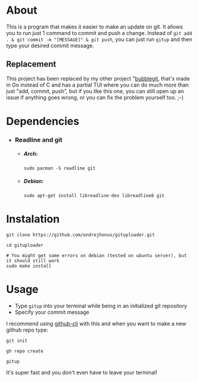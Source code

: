 # About
This is a program that makes it easier to make an update on git.
It allows you to run just 1 command to commit and push a change. 
Instead of ```git add . & git commit -m "[MESSAGE]" & git push```, 
you can just run ```gitup``` and then type your desired commit message.

## Replacement
This project has been replaced by my other project "[bubblegit](https://github.com/ondrejhonus/bubblegit), that's made in Go instead of C and has a partial TUI where you can do much more than just "add, commit, push", but if you like this one, you can still open up an issue if anything goes wrong, or you can fix the problem yourself too. ;-)

# Dependencies
- ### Readline and git
    - ##### Arch: 
        ```
        sudo pacman -S readline git
        ```
    - ##### Debian: 
        ```
        sudo apt-get install libreadline-dev libreadline8 git
        ```

# Instalation
```
git clone https://github.com/ondrejhonus/gituploader.git

cd gituploader

# You might get some errors on debian (tested on ubuntu server), but it should still work
sudo make install
```

# Usage
- Type ```gitup``` into your terminal while being in an initialized git repository
- Specify your commit message

I recommend using [github-cli](https://cli.github.com/) with this and when you want to make a new github repo type:
```
git init

gh repo create

gitup
```
It's super fast and you don't even have to leave your terminal!
